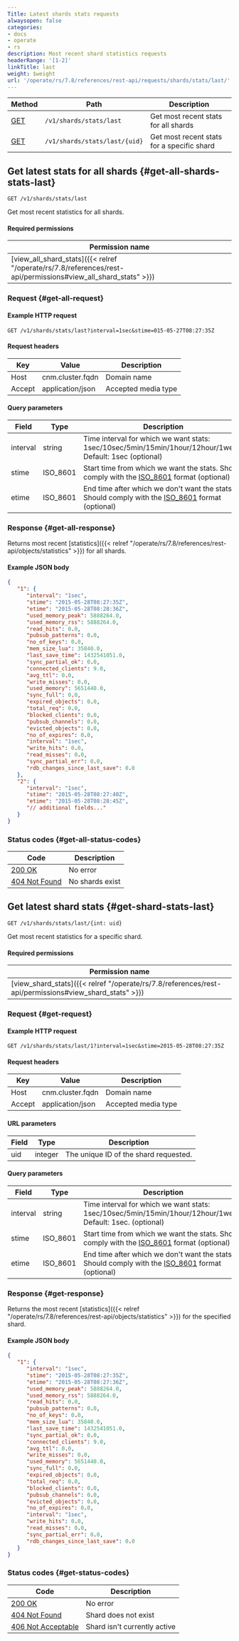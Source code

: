 ```yaml
---
Title: Latest shards stats requests
alwaysopen: false
categories:
- docs
- operate
- rs
description: Most recent shard statistics requests
headerRange: '[1-2]'
linkTitle: last
weight: $weight
url: '/operate/rs/7.8/references/rest-api/requests/shards/stats/last/'
---
```


| Method | Path | Description |
|--------|------|-------------|
| [GET](#get-all-shards-stats-last) | `/v1/shards/stats/last` | Get most recent stats for all shards |
| [GET](#get-shard-stats-last) | `/v1/shards/stats/last/{uid}` | Get most recent stats for a specific shard |

## Get latest stats for all shards {#get-all-shards-stats-last}

	GET /v1/shards/stats/last

Get most recent statistics for all shards.

#### Required permissions

| Permission name |
|-----------------|
| [view_all_shard_stats]({{< relref "/operate/rs/7.8/references/rest-api/permissions#view_all_shard_stats" >}}) |

### Request {#get-all-request} 

#### Example HTTP request

	GET /v1/shards/stats/last?interval=1sec&stime=015-05-27T08:27:35Z 


#### Request headers

| Key | Value | Description |
|-----|-------|-------------|
| Host | cnm.cluster.fqdn | Domain name |
| Accept | application/json | Accepted media type |


#### Query parameters

| Field | Type | Description |
|-------|------|-------------|
| interval | string | Time interval for which we want stats: 1sec/10sec/5min/15min/1hour/12hour/1week. Default: 1sec (optional) |
| stime | ISO_8601 | Start time from which we want the stats. Should comply with the [ISO_8601](https://en.wikipedia.org/wiki/ISO_8601) format (optional) |
| etime | ISO_8601 | End time after which we don't want the stats. Should comply with the [ISO_8601](https://en.wikipedia.org/wiki/ISO_8601) format (optional) |

### Response {#get-all-response} 

Returns most recent [statistics]({{< relref "/operate/rs/7.8/references/rest-api/objects/statistics" >}}) for all shards.

#### Example JSON body

```json
{
   "1": {
      "interval": "1sec",
      "stime": "2015-05-28T08:27:35Z",
      "etime": "2015-05-28T08:28:36Z",
      "used_memory_peak": 5888264.0,
      "used_memory_rss": 5888264.0,
      "read_hits": 0.0,
      "pubsub_patterns": 0.0,
      "no_of_keys": 0.0,
      "mem_size_lua": 35840.0,
      "last_save_time": 1432541051.0,
      "sync_partial_ok": 0.0,
      "connected_clients": 9.0,
      "avg_ttl": 0.0,
      "write_misses": 0.0,
      "used_memory": 5651440.0,
      "sync_full": 0.0,
      "expired_objects": 0.0,
      "total_req": 0.0,
      "blocked_clients": 0.0,
      "pubsub_channels": 0.0,
      "evicted_objects": 0.0,
      "no_of_expires": 0.0,
      "interval": "1sec",
      "write_hits": 0.0,
      "read_misses": 0.0,
      "sync_partial_err": 0.0,
      "rdb_changes_since_last_save": 0.0
   },
   "2": {
      "interval": "1sec",
      "stime": "2015-05-28T08:27:40Z",
      "etime": "2015-05-28T08:28:45Z",
      "// additional fields..."
   }
}
```

### Status codes {#get-all-status-codes} 

| Code | Description |
|------|-------------|
| [200 OK](https://www.rfc-editor.org/rfc/rfc9110.html#name-200-ok) | No error |
| [404 Not Found](https://www.rfc-editor.org/rfc/rfc9110.html#name-404-not-found) | No shards exist |

## Get latest shard stats {#get-shard-stats-last}

	GET /v1/shards/stats/last/{int: uid}

Get most recent statistics for a specific shard.

#### Required permissions

| Permission name |
|-----------------|
| [view_shard_stats]({{< relref "/operate/rs/7.8/references/rest-api/permissions#view_shard_stats" >}}) |

### Request {#get-request} 

#### Example HTTP request

	GET /v1/shards/stats/last/1?interval=1sec&stime=2015-05-28T08:27:35Z 


#### Request headers

| Key | Value | Description |
|-----|-------|-------------|
| Host | cnm.cluster.fqdn | Domain name |
| Accept | application/json | Accepted media type |


#### URL parameters

| Field | Type | Description |
|-------|------|-------------|
| uid | integer | The unique ID of the shard requested. |


#### Query parameters

| Field | Type | Description |
|-------|------|-------------|
| interval | string | Time interval for which we want stats: 1sec/10sec/5min/15min/1hour/12hour/1week. Default: 1sec. (optional) |
| stime | ISO_8601 | Start time from which we want the stats. Should comply with the [ISO_8601](https://en.wikipedia.org/wiki/ISO_8601) format (optional) |
| etime | ISO_8601 | End time after which we don't want the stats. Should comply with the [ISO_8601](https://en.wikipedia.org/wiki/ISO_8601) format (optional) |

### Response {#get-response} 

Returns the most recent [statistics]({{< relref "/operate/rs/7.8/references/rest-api/objects/statistics" >}}) for the specified shard.

#### Example JSON body

```json
{
   "1": {
      "interval": "1sec",
      "stime": "2015-05-28T08:27:35Z",
      "etime": "2015-05-28T08:27:36Z",
      "used_memory_peak": 5888264.0,
      "used_memory_rss": 5888264.0,
      "read_hits": 0.0,
      "pubsub_patterns": 0.0,
      "no_of_keys": 0.0,
      "mem_size_lua": 35840.0,
      "last_save_time": 1432541051.0,
      "sync_partial_ok": 0.0,
      "connected_clients": 9.0,
      "avg_ttl": 0.0,
      "write_misses": 0.0,
      "used_memory": 5651440.0,
      "sync_full": 0.0,
      "expired_objects": 0.0,
      "total_req": 0.0,
      "blocked_clients": 0.0,
      "pubsub_channels": 0.0,
      "evicted_objects": 0.0,
      "no_of_expires": 0.0,
      "interval": "1sec",
      "write_hits": 0.0,
      "read_misses": 0.0,
      "sync_partial_err": 0.0,
      "rdb_changes_since_last_save": 0.0
   }
}
```

### Status codes {#get-status-codes} 

| Code | Description |
|------|-------------|
| [200 OK](https://www.rfc-editor.org/rfc/rfc9110.html#name-200-ok) | No error |
| [404 Not Found](https://www.rfc-editor.org/rfc/rfc9110.html#name-404-not-found) | Shard does not exist |
| [406 Not Acceptable](https://www.rfc-editor.org/rfc/rfc9110.html#name-406-not-acceptable) | Shard isn't currently active |
